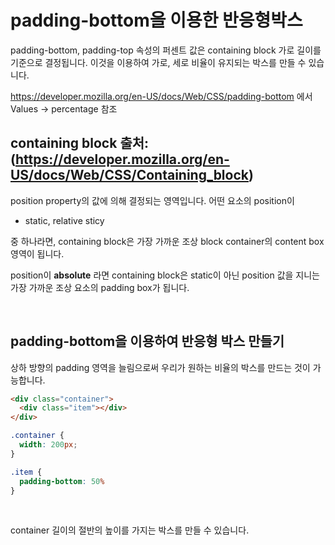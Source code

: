 padding-bottom을 이용한 반응형박스
===

padding-bottom, padding-top 속성의 퍼센트 값은 containing block 가로 길이를 기준으로 결정됩니다.
이것을 이용하여 가로, 세로 비율이 유지되는 박스를 만들 수 있습니다.

https://developer.mozilla.org/en-US/docs/Web/CSS/padding-bottom 에서 Values -> percentage 참조


## containing block 출처: (https://developer.mozilla.org/en-US/docs/Web/CSS/Containing_block)

position property의 값에 의해 결정되는 영역입니다. 어떤 요소의 position이
- static, relative sticy

중 하나라면, containing block은 가장 가까운 조상 block container의 content box 영역이 됩니다.

position이 **absolute** 라면 containing block은 static이 아닌 position 값을 지니는 가장 가까운 조상 요소의 padding box가 됩니다.

<br/>

## padding-bottom을 이용하여 반응형 박스 만들기

상하 방향의 padding 영역을 늘림으로써 우리가 원하는 비율의 박스를 만드는 것이 가능합니다.


```html
<div class="container">
  <div class="item"></div>
</div>
```


```css
.container {
  width: 200px;
}

.item {
  padding-bottom: 50%
}
```

<br />

container 길이의 절반의 높이를 가지는 박스를 만들 수 있습니다.